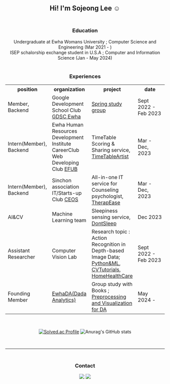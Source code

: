 <div align="center">

## Hi! I'm Sojeong Lee ☺️</br></br>

### Education<br/>
Undergraduate at Ewha Womans University ; Computer Science and Engineering (Mar 2021 - ) <br/>
ISEP schalorship exchange student in U.S.A ; Computer and Information Science (Jan - May 2024)<br/><br/>

### Experiences</br>
<table style="width:100%">
  <tr>
    <th>position</th>
    <th>organization</th>
    <th>project</th>
    <th>date</th>
  </tr>
  <tr>
    <td style="width:25%">Member, Backend</td>
    <td style="width:25%">Google Development School Club <a href="https://github.com/GDSC-Ewha-4th">GDSC Ewha</a></td>
    <td style="width:25%"><a href="https://github.com/GDSC-Ewha-4th/Study-spring">Spring study group</td>
    <td style="width:25%">Sept 2022 - Feb 2023</td>
  </tr>
    <tr>
    <td style="width:25%">Intern(Member), Backend</td>
    <td style="width:25%">Ewha Human Resources Development Institute CareerClub Web Developing Club <a href="https://github.com/EFUB">EFUB</a></td>
    <td style="width:25%">TimeTable Scoring & Sharing service, <a href="https://github.com/SamwaMoney">TimeTableArtist</td>
    <td style="width:25%">Mar - Dec, 2023</td>
  </tr>
  <tr>
    <td style="width:25%">Intern(Member), Backend</td>
    <td style="width:25%">Sinchon association IT/Starts-up Club <a href="https://github.com/CEOS-Developers">CEOS</a></td>
    <td style="width:25%">All-in-one IT service for Counseling psychologist, <a href="https://github.com/TherapEase-CEOS/TherapEase-BE">TherapEase</td>
    <td style="width:25%">Mar - Dec, 2023</td>
  </tr>
  <tr>
    <td style="width:25%">AI&CV</td>
    <td style="width:25%">Machine Learning team</a></td>
    <td style="width:25%">Sleepiness sensing service, <a href="https://github.com/2023-2-Machine-Learning/dont-sleep">DontSleep</td>
    <td style="width:25%">Dec 2023</td>
  </tr>
  <tr>
    <td style="width:25%">Assistant Researcher </td>
    <td style="width:25%">Computer Vision Lab</a></td>
    <td style="width:25%">Research topic : Action Recognition in Depth-based Image Data; 
<a href="https://github.com/doleebest/Python_MachineLearning_Guide">Python&ML</a>,
<a href="https://github.com/doleebest/Tutorials-OpenCV">CVTutorials</a>,
<a href="https://github.com/doleebest/CVL_practice">HomeHealthCare</a> </td>
    <td style="width:25%">Sept 2022 - Feb 2023</td>
  </tr>
  </tr>
    <td style="width:25%">Founding Member </td>
    <td style="width:25%"><a href="https://github.com/8-DAstudy-8">EwhaDA(Dada Analytics)</a></td>
    <td style="width:25%"> Group study with Books ; <a href="https://github.com/8-DAstudy-8/DAbook1">Preprocessing and Visualization for DA</td>
    <td style="width:25%">May 2024 - </td>
      
</table>

<br/>


[![Solved.ac Profile](http://mazassumnida.wtf/api/generate_badge?boj=sj27419)](https://solved.ac/sj27419)
![Anurag's GitHub stats](https://github-readme-stats.vercel.app/api?username=doleebest&show_icons=true&theme=graywhite)

</br>

---
### <br> Contact<br/>
<a href="mailto:sj27419@gmail.com"><img src="https://img.shields.io/badge/Gmail-d14836?style=flat-square&logo=Gmail&logoColor=white&link=sj27419@gmail.com"/></a>
<a href="https://doleebest.tistory.com/"><img src="https://img.shields.io/badge/Tech Blog-A9BCF5?style=flat-square&logo=GitHub Sponsors&logoColor=white&link=https://doleebest.tistory.com/"/> <br/><br/>

</div>

<!--
**doleebest/doleebest** is a ✨ _special_ ✨ repository because its `README.md` (this file) appears on your GitHub profile.

Here are some ideas to get you started:

- 🔭 I’m currently working on ...
- 🌱 I’m currently learning ...
- 👯 I’m looking to collaborate on ...
- 🤔 I’m looking for help with ...
- 💬 Ask me about ...
- 📫 How to reach me: ...
- 😄 Pronouns: ...
- ⚡ Fun fact: ...
⚙ Stack<br/>
---
<img src="https://img.shields.io/badge/java-007396?style=flat-square&logo=java&logoColor=white"/>
<img src="https://img.shields.io/badge/Python-3776AB?style=flat-square&logo=Python&logoColor=white"/>
<img src="https://img.shields.io/badge/C-A8B9CC?style=flat-square&logo=C&logoColor=white"/>
<br/>
<img src="https://img.shields.io/badge/Django-092E20?style=flat-square&logo=django&logoColor=white"/>
<img src="https://img.shields.io/badge/PyCharm-000000?style=flat-square&logo=PyCharm&logoColor=white"/>
<img src="https://img.shields.io/badge/IntelliJ IDEA-000000?style=flat-square&logo=IntelliJ IDEA&logoColor=white"/>
<img src="https://img.shields.io/badge/Spring-6DB33F?style=flat-square&logo=Spring&logoColor=white"/>
<img src="https://img.shields.io/badge/Visual Studio Code-007ACC?style=flat-square&logo=Visual Studio Code&logoColor=white"/>
<img src="https://img.shields.io/badge/OpenCV-5C3EE8?style=flat-square&logo=Spring&logoColor=white"/>
<br/>
<img src="https://img.shields.io/badge/Docker-2496ED?style=flat-square&logo=Docker&logoColor=white"/>
<img src="https://img.shields.io/badge/JSON-000000?style=flat-square&logo=json&logoColor=white"/>
<img src="https://img.shields.io/badge/Linux-FCC624?style=flat-square&logo=linux&logoColor=black"/>
<img src="https://img.shields.io/badge/Ubuntu-E95420?style=flat-square&logo=Ubuntu&logoColor=white"/>
<img src="https://img.shields.io/badge/MySQL-4479A1?style=flat-square&logo=MySQL&logoColor=white"/>
<img src="https://img.shields.io/badge/MongoDB-47A248?style=flat-square&logo=MongoDB&logoColor=white"/>
<br/>
<img src="https://img.shields.io/badge/Git-F05032?style=flat-square&logo=git&logoColor=white"/>
<img src="https://img.shields.io/badge/GitHub-181717?style=flat-square&logo=GitHub&logoColor=white"/>
<img src="https://img.shields.io/badge/AWS-FF9900?style=flat-square&logo=AWS&logoColor=white">
<br/><br/>

-->
